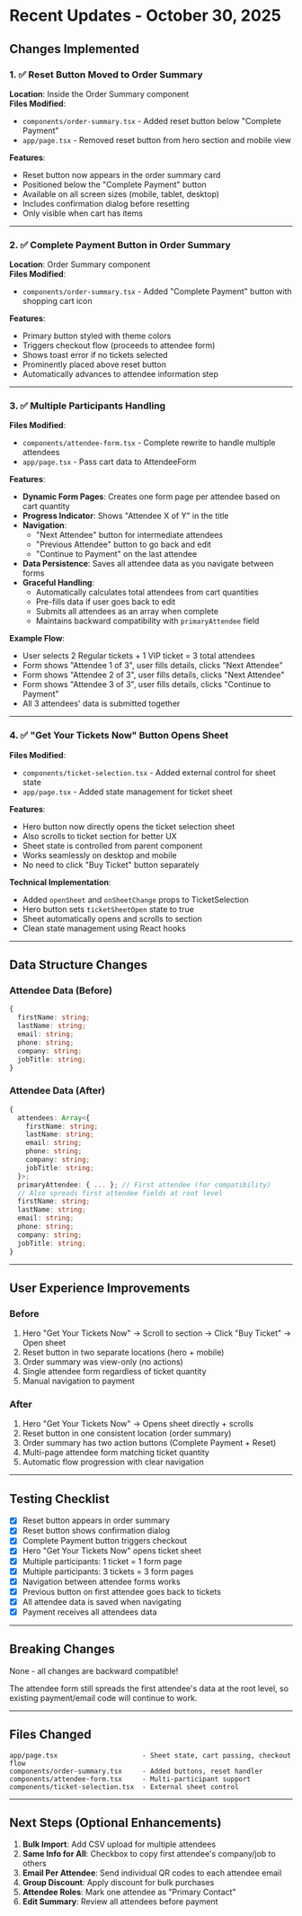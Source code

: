 # Recent Updates - October 30, 2025

## Changes Implemented

### 1. ✅ Reset Button Moved to Order Summary

**Location**: Inside the Order Summary component  
**Files Modified**:

- `components/order-summary.tsx` - Added reset button below "Complete Payment"
- `app/page.tsx` - Removed reset button from hero section and mobile view

**Features**:

- Reset button now appears in the order summary card
- Positioned below the "Complete Payment" button
- Available on all screen sizes (mobile, tablet, desktop)
- Includes confirmation dialog before resetting
- Only visible when cart has items

---

### 2. ✅ Complete Payment Button in Order Summary

**Location**: Order Summary component  
**Files Modified**:

- `components/order-summary.tsx` - Added "Complete Payment" button with shopping cart icon

**Features**:

- Primary button styled with theme colors
- Triggers checkout flow (proceeds to attendee form)
- Shows toast error if no tickets selected
- Prominently placed above reset button
- Automatically advances to attendee information step

---

### 3. ✅ Multiple Participants Handling

**Files Modified**:

- `components/attendee-form.tsx` - Complete rewrite to handle multiple attendees
- `app/page.tsx` - Pass cart data to AttendeeForm

**Features**:

- **Dynamic Form Pages**: Creates one form page per attendee based on cart quantity
- **Progress Indicator**: Shows "Attendee X of Y" in the title
- **Navigation**:
  - "Next Attendee" button for intermediate attendees
  - "Previous Attendee" button to go back and edit
  - "Continue to Payment" on the last attendee
- **Data Persistence**: Saves all attendee data as you navigate between forms
- **Graceful Handling**:
  - Automatically calculates total attendees from cart quantities
  - Pre-fills data if user goes back to edit
  - Submits all attendees as an array when complete
  - Maintains backward compatibility with `primaryAttendee` field

**Example Flow**:

- User selects 2 Regular tickets + 1 VIP ticket = 3 total attendees
- Form shows "Attendee 1 of 3", user fills details, clicks "Next Attendee"
- Form shows "Attendee 2 of 3", user fills details, clicks "Next Attendee"
- Form shows "Attendee 3 of 3", user fills details, clicks "Continue to Payment"
- All 3 attendees' data is submitted together

---

### 4. ✅ "Get Your Tickets Now" Button Opens Sheet

**Files Modified**:

- `components/ticket-selection.tsx` - Added external control for sheet state
- `app/page.tsx` - Added state management for ticket sheet

**Features**:

- Hero button now directly opens the ticket selection sheet
- Also scrolls to ticket section for better UX
- Sheet state is controlled from parent component
- Works seamlessly on desktop and mobile
- No need to click "Buy Ticket" button separately

**Technical Implementation**:

- Added `openSheet` and `onSheetChange` props to TicketSelection
- Hero button sets `ticketSheetOpen` state to true
- Sheet automatically opens and scrolls to section
- Clean state management using React hooks

---

## Data Structure Changes

### Attendee Data (Before)

```typescript
{
  firstName: string;
  lastName: string;
  email: string;
  phone: string;
  company: string;
  jobTitle: string;
}
```

### Attendee Data (After)

```typescript
{
  attendees: Array<{
    firstName: string;
    lastName: string;
    email: string;
    phone: string;
    company: string;
    jobTitle: string;
  }>;
  primaryAttendee: { ... }; // First attendee (for compatibility)
  // Also spreads first attendee fields at root level
  firstName: string;
  lastName: string;
  email: string;
  phone: string;
  company: string;
  jobTitle: string;
}
```

---

## User Experience Improvements

### Before

1. Hero "Get Your Tickets Now" → Scroll to section → Click "Buy Ticket" → Open sheet
2. Reset button in two separate locations (hero + mobile)
3. Order summary was view-only (no actions)
4. Single attendee form regardless of ticket quantity
5. Manual navigation to payment

### After

1. Hero "Get Your Tickets Now" → Opens sheet directly + scrolls
2. Reset button in one consistent location (order summary)
3. Order summary has two action buttons (Complete Payment + Reset)
4. Multi-page attendee form matching ticket quantity
5. Automatic flow progression with clear navigation

---

## Testing Checklist

- [x] Reset button appears in order summary
- [x] Reset button shows confirmation dialog
- [x] Complete Payment button triggers checkout
- [x] Hero "Get Your Tickets Now" opens ticket sheet
- [x] Multiple participants: 1 ticket = 1 form page
- [x] Multiple participants: 3 tickets = 3 form pages
- [x] Navigation between attendee forms works
- [x] Previous button on first attendee goes back to tickets
- [x] All attendee data is saved when navigating
- [x] Payment receives all attendees data

---

## Breaking Changes

None - all changes are backward compatible!

The attendee form still spreads the first attendee's data at the root level, so existing payment/email code will continue to work.

---

## Files Changed

```
app/page.tsx                     - Sheet state, cart passing, checkout flow
components/order-summary.tsx     - Added buttons, reset handler
components/attendee-form.tsx     - Multi-participant support
components/ticket-selection.tsx  - External sheet control
```

---

## Next Steps (Optional Enhancements)

1. **Bulk Import**: Add CSV upload for multiple attendees
2. **Same Info for All**: Checkbox to copy first attendee's company/job to others
3. **Email Per Attendee**: Send individual QR codes to each attendee email
4. **Group Discount**: Apply discount for bulk purchases
5. **Attendee Roles**: Mark one attendee as "Primary Contact"
6. **Edit Summary**: Review all attendees before payment
